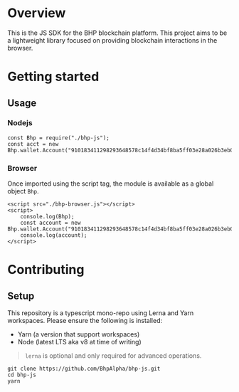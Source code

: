 # Overview

This is the JS SDK for the BHP blockchain platform. This project aims to be a lightweight library focused on providing blockchain interactions in the browser.

# Getting started

## Usage

### Nodejs

```
const Bhp = require("./bhp-js");
const acct = new Bhp.wallet.Account("910183411298293648578c14f4d34bf8ba5ff03e28a026b3eb0a744f589b05d3");
```

### Browser

Once imported using the script tag, the module is available as a global object `Bhp`.

```
<script src="./bhp-browser.js"></script>
<script>
    console.log(Bhp);
	const account = new Bhp.wallet.Account("910183411298293648578c14f4d34bf8ba5ff03e28a026b3eb0a744f589b05d3");
	console.log(account);
</script>
```

# Contributing

## Setup

This repository is a typescript mono-repo using Lerna and Yarn workspaces. Please ensure the following is installed:

- Yarn (a version that support workspaces)
- Node (latest LTS aka v8 at time of writing)

> `lerna` is optional and only required for advanced operations.

```
git clone https://github.com/BhpAlpha/bhp-js.git
cd bhp-js
yarn
```